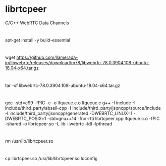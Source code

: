# librtcpeer
C/C++ WebRTC Data Channels


#
apt-get install -y build-essential

#
wget https://github.com/llamerada-jp/libwebrtc/releases/download/m78/libwebrtc-78.0.3904.108-ubuntu-18.04-x64.tar.gz

#
tar -xf libwebrtc-78.0.3904.108-ubuntu-18.04-x64.tar.gz

#
gcc -std=c99 -fPIC -c -o lfqueue.c.o lfqueue.c
g++ -I include -I include/third_party/abseil-cpp -I include/third_party/jsoncpp/source/include -I include/third_party/jsoncpp/generated -DWEBRTC_LINUX=1 -DWEBRTC_POSIX=1 -std=gnu++14 -fno-rtti librtcpeer.cpp lfqueue.c.o -fPIC -shared -o librtcpeer.so -L lib -lwebrtc -ldl -lpthread

#
rm /usr/lib/librtcpeer.so

#
cp librtcpeer.so /usr/lib/librtcpeer.so
ldconfig
